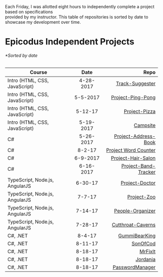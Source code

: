 <br>
<br>

Each Friday, I was allotted eight hours to independently complete a project based on specifications <br> provided by my instructor. 
This table of repositories is sorted by date to showcase my development over time.
# Epicodus Independent Projects
###### **Sorted by date*
| Course        | Date           | Repo  |
| ------------- |:-------------:| -----:|
| Intro (HTML, CSS, JavaScript) | 4-28-2017 | [Track-Suggester](https://github.com/Jordloop/Track-Suggester) |
| Intro (HTML, CSS, JavaScript) | 5-5-2017 | [Project-Ping-Pong](https://github.com/Jordloop/Project-Ping-Pong) |
| Intro (HTML, CSS, JavaScript) | 5-12-17 | [Project-Pizza](https://github.com/Jordloop/Project-Pizza) |
| Intro (HTML, CSS, JavaScript) | 5-19-2017 | [Campsite](https://github.com/Jordloop/Campsite) |
| C# | 5-26-2017 | [Project-Address-Book](https://github.com/Jordloop/Project-Address-Book) |
| C# | 8-2-17 | [Project Word Counter](https://github.com/Jordloop/Project-Word-Counter) |
| C# | 6-9-2017 | [Project-Hair-Salon](https://github.com/Jordloop/Project-Hair-Salon) |
| C# | 6-16-2017 | [Project-Band-Tracker](https://github.com/Jordloop/Project-Band-Tracker) |
| TypeScript, Node.js, AngularJS | 6-30-17 | [Project-Doctor](https://github.com/Jordloop/Doctor-project) |
| TypeScript, Node.js, AngularJS | 7-7-17 | [Project-Zoo](https://github.com/Jordloop/Project-Zoo) |
| TypeScript, Node.js, AngularJS | 7-14-17 | [People-Organizer](https://github.com/Jordloop/People-Organizer) |
| TypeScript, Node.js, AngularJS | 7-28-17 | [Cutthroat-Caverns](https://github.com/Jordloop/Cutthroat-Cavern-Web-App) |
| C#, .NET | 8-4-17 | [GummiBearKing](https://github.com/Jordloop/GummiBearKing) |
| C#, .NET | 8-11-17 | [SonOfCod](https://github.com/Jordloop/SonOfCod) |
| C#, .NET | 8-18-17 | [MrFixIt](https://github.com/Jordloop/MrFixIt) |
| C#, .NET | 8-18-17 | [Jordania](https://github.com/Jordloop/Jordania) |
| C#, .NET | 8-18-17 | [PasswordManager](https://github.com/Jordloop/PasswordManager) |
